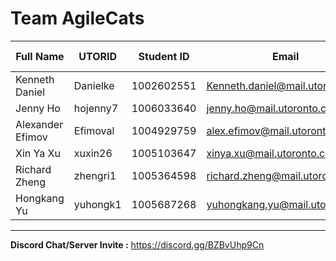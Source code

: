 # Team AgileCats

|      Full Name     |   UTORID   | Student ID |             Email               |  Best Way to Contact | Discord Username
|--------------------|------------|------------|---------------------------------|----------------------|------------------
|  Kenneth Daniel    |  Danielke  | 1002602551 | Kenneth.daniel@mail.utoronto.ca |      4169125962      | _k.dee#5411
|  Jenny Ho          |  hojenny7  | 1006033640 | jenny.ho@mail.utoronto.ca       |      6475424942      | Oogway#1088
|  Alexander Efimov  |  Efimoval  | 1004929759 | alex.efimov@mail.utoronto.ca    | discord/604-368-4009 | Bic#0162
|  Xin Ya Xu         |  xuxin26   | 1005103647 | xinya.xu@mail.utoronto.ca       |      6478618599      | Mary#6732
|  Richard Zheng     |  zhengri1  | 1005364598 | richard.zheng@mail.utoronto.ca  | discord              | \_Richard\_#3784
|  Hongkang Yu    |  yuhongk1  | 1005687268 | yuhongkang.yu@mail.utoronto.ca |      discord      | Hongkang Yu#1499
---

**Discord Chat/Server Invite :** https://discord.gg/BZBvUhp9Cn

